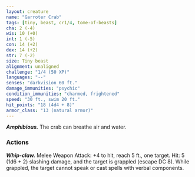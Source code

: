 ```yaml
---
layout: creature
name: "Garroter Crab"
tags: [tiny, beast, cr1/4, tome-of-beasts]
cha: 2 (-4)
wis: 10 (+0)
int: 1 (-5)
con: 14 (+2)
dex: 14 (+2)
str: 7 (-2)
size: Tiny beast
alignment: unaligned
challenge: "1/4 (50 XP)"
languages: "--"
senses: "darkvision 60 ft."
damage_immunities: "psychic"
condition_immunities: "charmed, frightened"
speed: "30 ft., swim 20 ft."
hit_points: "18 (4d4 + 8)"
armor_class: "13 (natural armor)"
---
```


***Amphibious.*** The crab can breathe air and water.

### Actions

***Whip-claw.*** Melee Weapon Attack: +4 to hit, reach 5 ft., one target. Hit: 5 (1d6 + 2) slashing damage, and the target is grappled (escape DC 8). While grappled, the target cannot speak or cast spells with verbal components.

